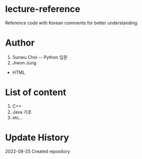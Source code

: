 # lecture-reference
Reference code with Korean comments for better understanding

# Author
1. Sunwu Choi
  -- Python 입문
2. Jiwon Jung
  - HTML

# List of content
1. C++
2. Java 기초
3. etc...

# Update History
2022-08-25 Created repository

